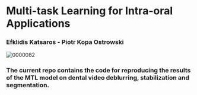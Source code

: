 # Multi-task Learning for Intra-oral Applications
### Efklidis Katsaros - Piotr Kopa Ostrowski

![0000082](https://user-images.githubusercontent.com/33196609/132336892-9faa27a8-7303-4c52-b029-473638c7683c.png)



### The current repo contains the code for reproducing the results of the MTL model on dental video deblurring, stabilization and segmentation.
